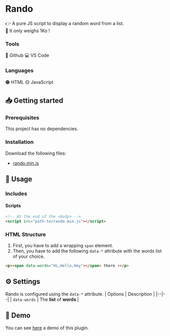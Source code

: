 # Rando
👉 A pure JS script to display a random word from a list.<br>
🚀 It only weighs 1Ko !

### Tools
🐙 Github 💻 VS Code

### Languages
🟠 HTML 🟡 JavaScript

## 📥 Getting started

### Prerequisites
This project has no dependencies.

### Installation
Download the following files:
* [rando.min.js](https://github.com/Athios-dev/rando/blob/master/public/js/rando.min.js)

## 📑 Usage

### Includes

#### Scripts
```html
<!-- At the end of the <body> -->
<script src="path-to/rando.min.js"></script>
```

### HTML Structure
 1. First, you have to add a wrapping `span` element.
 2. Then, you have to add the following `data-*` attribute with the words list of your choice.
```html
<p><span data-words="Hi,Hello,Hey"></span> there ✌</p>
```

## ⚙️ Settings
Rando is configured using the `data-*` attribute.
| Options | Description |
|--|--|
| `data-words` | The **list** of **words** |

## 👀 Demo
You can see [here](https://athios-dev.github.io/rando/public) a demo of this plugin.
